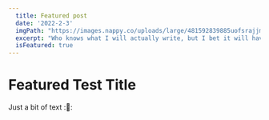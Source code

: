 ```yaml
---
  title: Featured post
  date: '2022-2-3'
  imgPath: "https://images.nappy.co/uploads/large/481592839885uofsrajjmfok8ng9pzs4wtffepl9fywgzhnzyoidyhjbahkvi0opxpdv7sfpalilyujd1ekop0lcfsa4b0unsshjmuasdvmf9sv6.jpg?auto=format&fm=jpg&w=1280&q=75"
  excerpt: "Who knows what I will actually write, but I bet it will have words and punctuation!"
  isFeatured: true
---
```


# Featured Test Title

Just a bit of text ::shrug::